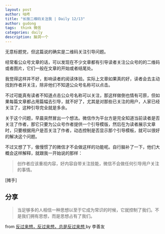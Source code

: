```yaml
---
layout: post
author: 咕咚
title: "长按二维码关注我 | Daily 12/13"
author: gudong
tags:  think 微信
categories: daily
description: 脑洞一个
---
```


无意标题党，但这篇说的确实是二维码关注引导问题。

经常看公众号文章的话，可以发现在不少文章都有引导读者关注公众号的的二维码或者图片，它们一般在文章的开始或者结尾处。

我觉得这样并不好，影响读者的阅读体验。实际上文章如果真的好，读者会去主动找到作者并关注，除非他们不知道公众号名称可以点击。

不过可能真有读者不知道点击公众号名称可以关注，那这样做倒也情有可原，但如果每篇文章都占用篇幅去引导，就不好了，尤其是对那些已关注的用户，人家已经关注了，这种引导完全就是多余。

关于这个问题，早晨突然冒出一个想法。微信作为平台方是完全知道当前读者是否关注了作者，那它只要为公众号作者提供一个引导模版，然后在为读者展示文章时，只要根据用户是否关注了作者，动态控制是否显示那个引导模板，就可以很好的解决这个问题。

不过又想了下，傲慢惯了的微信才不会做这样的功能呢。自行脑补了一下，他们大概会这样解释，就跟我一开始说的那样：

> 创作者应该重视内容，好内容自带关注技能，微信不会做任何引导用户关注的事情。

[摊手]

## 分享

> 当足够多的人相信一种思想以至于它成为常识的时候，它就控制了我们。不是我们拥有思想，而是思想占有了我们。

from [反过来想，反过来想，总是反过来想 ](https://mp.weixin.qq.com/s/KpTEVB_nGINb9FPZdLjo6w) by 李善友